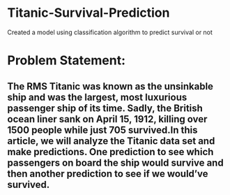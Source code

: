 # Titanic-Survival-Prediction
Created a model using classification algorithm to predict survival or not

# Problem Statement:

## The RMS Titanic was known as the unsinkable ship and was the largest, most luxurious passenger ship of its time. Sadly, the British ocean liner sank on April 15, 1912, killing over 1500 people while just 705 survived.In this article, we will analyze the Titanic data set and make  predictions. One prediction to see which passengers on board the ship would survive and then another prediction to see if we would’ve survived.
